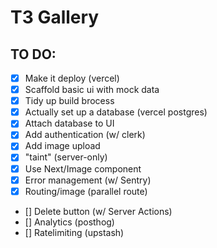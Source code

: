 # T3 Gallery

## TO DO:

- [X] Make it deploy (vercel)
- [X] Scaffold basic ui with mock data
- [X] Tidy up build brocess
- [X] Actually set up a database (vercel postgres)
- [X] Attach database to UI
- [X] Add authentication (w/ clerk)
- [X] Add image upload
- [X] "taint" (server-only)
- [X] Use Next/Image component
- [X] Error management (w/ Sentry)
- [X] Routing/image (parallel route)
- [] Delete button (w/ Server Actions)
- [] Analytics (posthog)
- [] Ratelimiting (upstash)